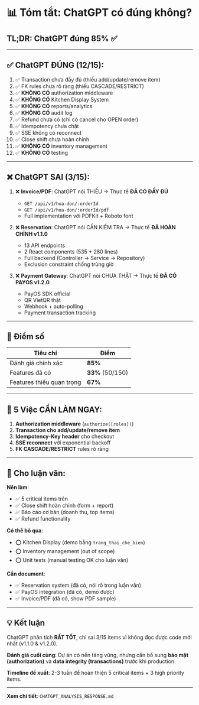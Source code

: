 # 📊 Tóm tắt: ChatGPT có đúng không?

## TL;DR: ChatGPT đúng **85%** ✅

---

## ✅ ChatGPT ĐÚNG (12/15):

1. ✅ Transaction chưa đầy đủ (thiếu add/update/remove item)
2. ✅ FK rules chưa rõ ràng (thiếu CASCADE/RESTRICT)
3. ✅ **KHÔNG CÓ** authorization middleware
4. ✅ **KHÔNG CÓ** Kitchen Display System
5. ✅ **KHÔNG CÓ** reports/analytics
6. ✅ **KHÔNG CÓ** audit log
7. ✅ Refund chưa có (chỉ có cancel cho OPEN order)
8. ✅ Idempotency chưa chặt
9. ✅ SSE không có reconnect
10. ✅ Close shift chưa hoàn chỉnh
11. ✅ **KHÔNG CÓ** inventory management
12. ✅ **KHÔNG CÓ** testing

---

## ❌ ChatGPT SAI (3/15):

1. ❌ **Invoice/PDF**: ChatGPT nói THIẾU → Thực tế **ĐÃ CÓ ĐẦY ĐỦ**
   - `GET /api/v1/hoa-don/:orderId`
   - `GET /api/v1/hoa-don/:orderId/pdf`
   - Full implementation với PDFKit + Roboto font

2. ❌ **Reservation**: ChatGPT nói CẦN KIỂM TRA → Thực tế **ĐÃ HOÀN CHỈNH v1.1.0**
   - 13 API endpoints
   - 2 React components (535 + 280 lines)
   - Full backend (Controller → Service → Repository)
   - Exclusion constraint chống trùng giờ

3. ❌ **Payment Gateway**: ChatGPT nói CHƯA THẬT → Thực tế **ĐÃ CÓ PAYOS v1.2.0**
   - PayOS SDK official
   - QR VietQR thật
   - Webhook + auto-polling
   - Payment transaction tracking

---

## 🎯 Điểm số

| Tiêu chí | Điểm |
|----------|------|
| Đánh giá chính xác | **85%** |
| Features đã có | **33%** (50/150) |
| Features thiếu quan trọng | **67%** |

---

## 🔴 5 Việc CẦN LÀM NGAY:

1. **Authorization middleware** (`authorize([roles])`)
2. **Transaction cho add/update/remove item**
3. **Idempotency-Key header** cho checkout
4. **SSE reconnect** với exponential backoff
5. **FK CASCADE/RESTRICT** rules rõ ràng

---

## 📝 Cho luận văn:

**Nên làm**:
- ✅ 5 critical items trên
- ✅ Close shift hoàn chỉnh (form + report)
- ✅ Báo cáo cơ bản (doanh thu, top items)
- ✅ Refund functionality

**Có thể bỏ qua**:
- ⭕ Kitchen Display (demo bằng `trang_thai_che_bien`)
- ⭕ Inventory management (out of scope)
- ⭕ Unit tests (manual testing OK cho luận văn)

**Cần document**:
- ✅ Reservation system (đã có, nói rõ trong luận văn)
- ✅ PayOS integration (đã có, demo được)
- ✅ Invoice/PDF (đã có, show PDF sample)

---

## 💡 Kết luận

ChatGPT phân tích **RẤT TỐT**, chỉ sai 3/15 items vì không đọc được code mới nhất (v1.1.0 & v1.2.0).

**Đánh giá cuối cùng**: Dự án có nền tảng vững, nhưng cần bổ sung **bảo mật (authorization)** và **data integrity (transactions)** trước khi production.

**Timeline đề xuất**: 2-3 tuần để hoàn thiện 5 critical items + 3 high priority items.

---

**Xem chi tiết**: `CHATGPT_ANALYSIS_RESPONSE.md`

